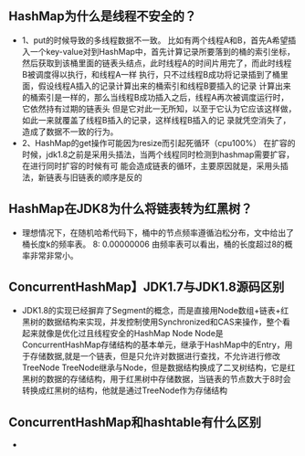 ## HashMap为什么是线程不安全的？
   * 1、put的时候导致的多线程数据不一致。
            比如有两个线程A和B，首先A希望插入一个key-value对到HashMap中，首先计算记录所要落到的桶的索引坐标，
        然后获取到该桶里面的链表头结点，此时线程A的时间片用完了，而此时线程B被调度得以执行，和线程A一样
        执行，只不过线程B成功将记录插到了桶里面，假设线程A插入的记录计算出来的桶索引和线程B要插入的记录
        计算出来的桶索引是一样的，那么当线程B成功插入之后，线程A再次被调度运行时，它依然持有过期的链表头
        但是它对此一无所知，以至于它认为它应该这样做，如此一来就覆盖了线程B插入的记录，这样线程B插入的记
        录就凭空消失了，造成了数据不一致的行为。
   * 2、HashMap的get操作可能因为resize而引起死循环（cpu100%）
            在扩容的时候，jdk1.8之前是采用头插法，当两个线程同时检测到hashmap需要扩容，在进行同时扩容的时候有可
        能会造成链表的循环，主要原因就是，采用头插法，新链表与旧链表的顺序是反的
    
## HashMap在JDK8为什么将链表转为红黑树？
   * 理想情况下，在随机哈希代码下，桶中的节点频率遵循泊松分布，文中给出了桶长度k的频率表。
        8: 0.00000006
     由频率表可以看出，桶的长度超过8的概率非常非常小。

## ConcurrentHashMap】JDK1.7与JDK1.8源码区别
  * JDK1.8的实现已经摒弃了Segment的概念，而是直接用Node数组+链表+红黑树的数据结构来实现，并发控制使用Synchronized和CAS来操作，整个看起来就像是优化过且线程安全的HashMap
  Node
    Node是ConcurrentHashMap存储结构的基本单元，继承于HashMap中的Entry，用于存储数据,就是一个链表，但是只允许对数据进行查找，不允许进行修改
  TreeNode
    TreeNode继承与Node，但是数据结构换成了二叉树结构，它是红黑树的数据的存储结构，用于红黑树中存储数据，当链表的节点数大于8时会转换成红黑树的结构，他就是通过TreeNode作为存储结构
    
## ConcurrentHashMap和hashtable有什么区别
   * 